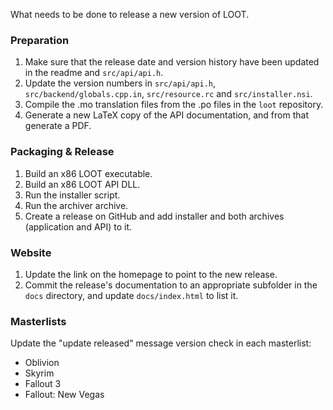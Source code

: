 What needs to be done to release a new version of LOOT.

### Preparation

1. Make sure that the release date and version history have been updated in the readme and `src/api/api.h`.
2. Update the version numbers in `src/api/api.h`, `src/backend/globals.cpp.in`, `src/resource.rc` and `src/installer.nsi`.
3. Compile the .mo translation files from the .po files in the `loot` repository.
4. Generate a new LaTeX copy of the API documentation, and from that generate a PDF.

### Packaging & Release

1. Build an x86 LOOT executable.
2. Build an x86 LOOT API DLL.
2. Run the installer script.
3. Run the archiver archive.
4. Create a release on GitHub and add installer and both archives (application and API) to it.

### Website

1. Update the link on the homepage to point to the new release.
2. Commit the release's documentation to an appropriate subfolder in the `docs` directory, and update `docs/index.html` to list it.

### Masterlists

Update the "update released" message version check in each masterlist:
* Oblivion
* Skyrim
* Fallout 3
* Fallout: New Vegas